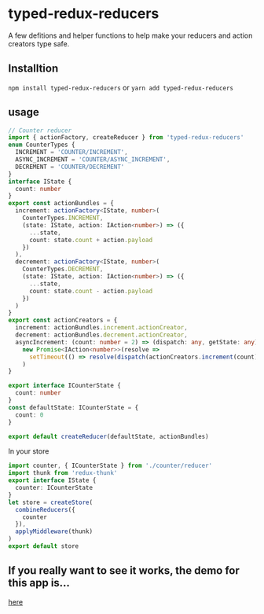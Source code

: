 # typed-redux-reducers

A few defitions and helper functions to help make your reducers and action
creators type safe.

## Installtion

`npm install typed-redux-reducers` or `yarn add typed-redux-reducers`

## usage

```ts
// Counter reducer
import { actionFactory, createReducer } from 'typed-redux-reducers'
enum CounterTypes {
  INCREMENT = 'COUNTER/INCREMENT',
  ASYNC_INCREMENT = 'COUNTER/ASYNC_INCREMENT',
  DECREMENT = 'COUNTER/DECREMENT'
}
interface IState {
  count: number
}
export const actionBundles = {
  increment: actionFactory<IState, number>(
    CounterTypes.INCREMENT,
    (state: IState, action: IAction<number>) => ({
      ...state,
      count: state.count + action.payload
    })
  ),
  decrement: actionFactory<IState, number>(
    CounterTypes.DECREMENT,
    (state: IState, action: IAction<number>) => ({
      ...state,
      count: state.count - action.payload
    })
  )
}
export const actionCreators = {
  increment: actionBundles.increment.actionCreator,
  decrement: actionBundles.decrement.actionCreator,
  asyncIncrement: (count: number = 2) => (dispatch: any, getState: any) =>
    new Promise<IAction<number>>(resolve =>
      setTimeout(() => resolve(dispatch(actionCreators.increment(count))), 1000)
    )
}

export interface ICounterState {
  count: number
}
const defaultState: ICounterState = {
  count: 0
}

export default createReducer(defaultState, actionBundles)
```

In your store

```ts
import counter, { ICounterState } from './counter/reducer'
import thunk from 'redux-thunk'
export interface IState {
  counter: ICounterState
}
let store = createStore(
  combineReducers({
    counter
  }),
  applyMiddleware(thunk)
)
export default store
```

## If you really want to see it works, the demo for this app is...

[here](https://ericwooley.github.io/typed-redux-reducers/)
